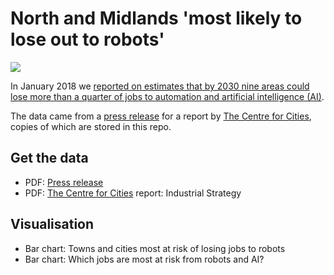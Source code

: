 # North and Midlands 'most likely to lose out to robots'

![](https://ichef-1.bbci.co.uk/news/624/cpsprodpb/121B7/production/_99776147_chart-robots_cities_at_risk_240118-8to1t-nc.png)

In January 2018 we [reported on estimates that by 2030 nine areas could lose more than a quarter of jobs to automation and artificial intelligence (AI)](http://www.bbc.co.uk/news/uk-england-42810898).

The data came from a [press release](https://github.com/BBC-Data-Unit/robot-jobs/blob/master/EMBARGOED%20Cities%20Outlook%202018.pdf) for a report by [The Centre for Cities](https://www.gov.uk/government/uploads/system/uploads/attachment_data/file/664563/industrial-strategy-white-paper-web-ready-version.pdf), copies of which are stored in this repo.

## Get the data

* PDF: [Press release](https://github.com/BBC-Data-Unit/robot-jobs/blob/master/EMBARGOED%20Cities%20Outlook%202018.pdf)
* PDF: [The Centre for Cities](https://www.gov.uk/government/uploads/system/uploads/attachment_data/file/664563/industrial-strategy-white-paper-web-ready-version.pdf) report: Industrial Strategy

## Visualisation

* Bar chart: Towns and cities most at risk of losing jobs to robots
* Bar chart: Which jobs are most at risk from robots and AI?
